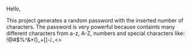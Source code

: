 Hello,

This project generates a random password with the inserted number of characters. The password is very powerful because containts many different characters from a-z, A-Z, numbers and special characters like: !@#$%^&*()_+[]-/.,<>
